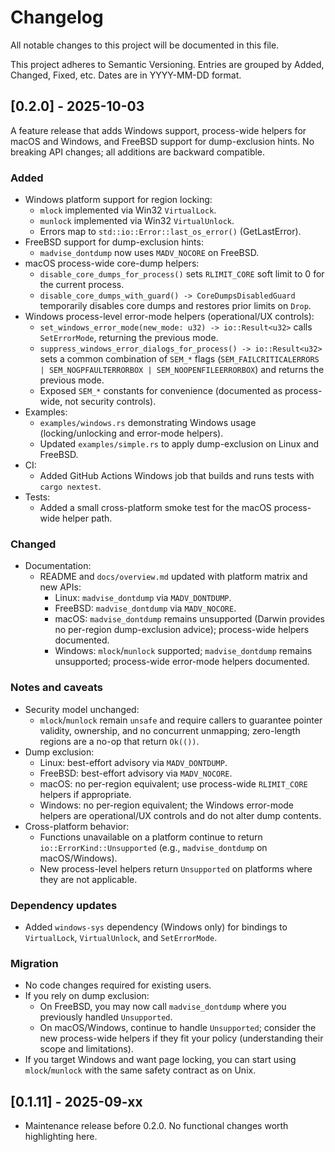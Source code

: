 # Changelog

All notable changes to this project will be documented in this file.

This project adheres to Semantic Versioning. Entries are grouped by Added, Changed, Fixed, etc. Dates are in YYYY-MM-DD format.

## [0.2.0] - 2025-10-03

A feature release that adds Windows support, process-wide helpers for macOS and Windows, and FreeBSD support for dump-exclusion hints. No breaking API changes; all additions are backward compatible.

### Added

- Windows platform support for region locking:
  - `mlock` implemented via Win32 `VirtualLock`.
  - `munlock` implemented via Win32 `VirtualUnlock`.
  - Errors map to `std::io::Error::last_os_error()` (GetLastError).
- FreeBSD support for dump-exclusion hints:
  - `madvise_dontdump` now uses `MADV_NOCORE` on FreeBSD.
- macOS process-wide core-dump helpers:
  - `disable_core_dumps_for_process()` sets `RLIMIT_CORE` soft limit to 0 for the current process.
  - `disable_core_dumps_with_guard() -> CoreDumpsDisabledGuard` temporarily disables core dumps and restores prior limits on `Drop`.
- Windows process-level error-mode helpers (operational/UX controls):
  - `set_windows_error_mode(new_mode: u32) -> io::Result<u32>` calls `SetErrorMode`, returning the previous mode.
  - `suppress_windows_error_dialogs_for_process() -> io::Result<u32>` sets a common combination of `SEM_*` flags (`SEM_FAILCRITICALERRORS | SEM_NOGPFAULTERRORBOX | SEM_NOOPENFILEERRORBOX`) and returns the previous mode.
  - Exposed `SEM_*` constants for convenience (documented as process-wide, not security controls).
- Examples:
  - `examples/windows.rs` demonstrating Windows usage (locking/unlocking and error-mode helpers).
  - Updated `examples/simple.rs` to apply dump-exclusion on Linux and FreeBSD.
- CI:
  - Added GitHub Actions Windows job that builds and runs tests with `cargo nextest`.
- Tests:
  - Added a small cross-platform smoke test for the macOS process-wide helper path.

### Changed

- Documentation:
  - README and `docs/overview.md` updated with platform matrix and new APIs:
    - Linux: `madvise_dontdump` via `MADV_DONTDUMP`.
    - FreeBSD: `madvise_dontdump` via `MADV_NOCORE`.
    - macOS: `madvise_dontdump` remains unsupported (Darwin provides no per-region dump-exclusion advice); process-wide helpers documented.
    - Windows: `mlock`/`munlock` supported; `madvise_dontdump` remains unsupported; process-wide error-mode helpers documented.

### Notes and caveats

- Security model unchanged:
  - `mlock`/`munlock` remain `unsafe` and require callers to guarantee pointer validity, ownership, and no concurrent unmapping; zero-length regions are a no-op that return `Ok(())`.
- Dump exclusion:
  - Linux: best-effort advisory via `MADV_DONTDUMP`.
  - FreeBSD: best-effort advisory via `MADV_NOCORE`.
  - macOS: no per-region equivalent; use process-wide `RLIMIT_CORE` helpers if appropriate.
  - Windows: no per-region equivalent; the Windows error-mode helpers are operational/UX controls and do not alter dump contents.
- Cross-platform behavior:
  - Functions unavailable on a platform continue to return `io::ErrorKind::Unsupported` (e.g., `madvise_dontdump` on macOS/Windows).
  - New process-level helpers return `Unsupported` on platforms where they are not applicable.

### Dependency updates

- Added `windows-sys` dependency (Windows only) for bindings to `VirtualLock`, `VirtualUnlock`, and `SetErrorMode`.

### Migration

- No code changes required for existing users.
- If you rely on dump exclusion:
  - On FreeBSD, you may now call `madvise_dontdump` where you previously handled `Unsupported`.
  - On macOS/Windows, continue to handle `Unsupported`; consider the new process-wide helpers if they fit your policy (understanding their scope and limitations).
- If you target Windows and want page locking, you can start using `mlock`/`munlock` with the same safety contract as on Unix.

## [0.1.11] - 2025-09-xx

- Maintenance release before 0.2.0. No functional changes worth highlighting here.
